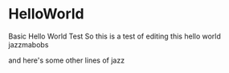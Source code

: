 # HelloWorld
Basic Hello World Test
So this is a test of editing this hello world jazzmabobs

and here's some other lines of jazz
